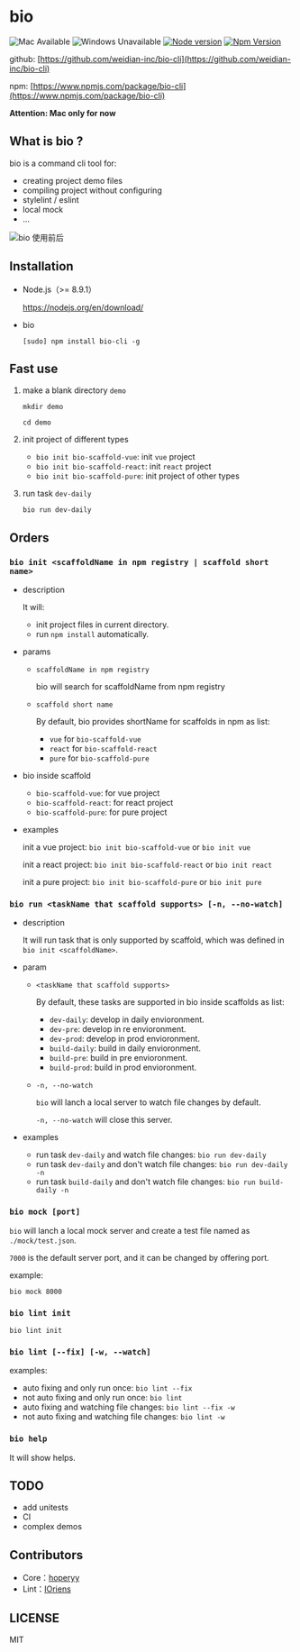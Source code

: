 # bio

![Mac Available](https://img.shields.io/badge/Mac-available-brightgreen.svg) ![Windows Unavailable](https://img.shields.io/badge/Windows-unavailable-red.svg) [![Node version](https://img.shields.io/badge/node-%3E%3D%208.9.1-brightgreen.svg)](http://nodejs.org/) [![Npm Version](https://img.shields.io/badge/npm-%3E%3D%205.5.1-brightgreen.svg)](https://www.npmjs.com/)

github: [https://github.com/weidian-inc/bio-cli](https://github.com/weidian-inc/bio-cli)

npm: [https://www.npmjs.com/package/bio-cli](https://www.npmjs.com/package/bio-cli)

**Attention: Mac only for now**

## What is bio ?

bio is a command cli tool for:

+   creating project demo files
+   compiling project without configuring
+   stylelint / eslint
+   local mock
+   ...

![bio 使用前后](https://user-images.githubusercontent.com/5757051/39090832-85175356-461b-11e8-9cd7-7a739165c18f.png)

## Installation

+   Node.js（>= 8.9.1）

    https://nodejs.org/en/download/

+   bio

    ```
    [sudo] npm install bio-cli -g
    ```

## Fast use

1. make a blank directory `demo`

    ```
    mkdir demo

    cd demo
    ```
    
2. init project of different types

    +   `bio init bio-scaffold-vue`: init `vue` project
    +   `bio init bio-scaffold-react`: init `react` project
    +   `bio init bio-scaffold-pure`: init project of other types
    
3. run task `dev-daily`
    
    ```
    bio run dev-daily
    ```

## Orders

### `bio init <scaffoldName in npm registry | scaffold short name>`

+   description

    It will:
    
    +   init project files in current directory.
    +   run `npm install` automatically.

+   params
    +   `scaffoldName in npm registry`

        bio will search for scaffoldName from npm registry

    +   `scaffold short name`

        By default, bio provides shortName for scaffolds in npm as list:

        +   `vue` for `bio-scaffold-vue`
        +   `react` for `bio-scaffold-react`
        +   `pure` for `bio-scaffold-pure`

+   bio inside scaffold

    +   `bio-scaffold-vue`: for vue project
    +   `bio-scaffold-react`: for react project
    +   `bio-scaffold-pure`: for pure project

+   examples

    init a vue project: `bio init bio-scaffold-vue` or `bio init vue`

    init a react project: `bio init bio-scaffold-react` or `bio init react`

    init a pure project: `bio init bio-scaffold-pure` or `bio init pure`

### `bio run <taskName that scaffold supports> [-n, --no-watch]`

+   description

    It will run task that is only supported by scaffold, which was defined in `bio init <scaffoldName>`.

+   param
    +   `<taskName that scaffold supports>`

        By default, these tasks are supported in bio inside scaffolds as list:

        +   `dev-daily`: develop in daily envioronment.
        +   `dev-pre`: develop in re envioronment.
        +   `dev-prod`: develop in prod envioronment.
        +   `build-daily`: build in daily envioronment.
        +   `build-pre`: build in pre envioronment.
        +   `build-prod`: build in prod envioronment.

    +   `-n, --no-watch`

        `bio` will lanch a local server to watch file changes by default.

        `-n, --no-watch` will close this server.

+   examples

    +   run task `dev-daily` and watch file changes: `bio run dev-daily`
    +   run task `dev-daily` and don't watch file changes: `bio run dev-daily -n`
    +   run task `build-daily` and don't watch file changes: `bio run build-daily -n`
    
### `bio mock [port]`

`bio` will lanch a local mock server and create a test file named as `./mock/test.json`.

`7000` is the default server port, and it can be changed by offering port.

example:

```
bio mock 8000
```

### `bio lint init`

```
bio lint init
```

### `bio lint [--fix] [-w, --watch]`

examples:

+   auto fixing and only run once: `bio lint --fix`
+   not auto fixing and only run once: `bio lint`
+   auto fixing and watching file changes: `bio lint --fix -w`
+   not auto fixing and watching file changes: `bio lint -w`

### `bio help`

It will show helps.

## TODO

+   add unitests
+   CI
+   complex demos

## Contributors

+   Core：[hoperyy](https://github.com/hoperyy)
+   Lint：[IOriens](https://github.com/IOriens)

## LICENSE

MIT
